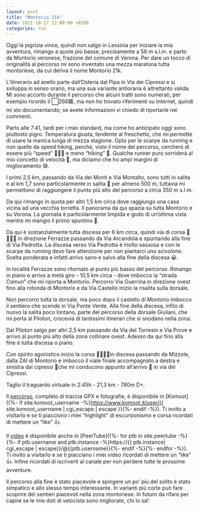 ```yaml
---
layout: post
title: "Montorio 21k"
date: 2021-10-17 12:00:00 +0200
categories: run
---
```


Oggi la pigrizia vince, quindi non salgo in Lessinia per iniziare la mia avventura, rimango a quote più basse, precisamente a 56 m s.l.m. e parto da Montorio veronese, frazione del comune di Verona. Per dare un tocco di originalità al percorso mi sono inventato una mezza maratona tutta montoriese, da cui deriva il nome Montorio 21k.

L’itinerario ad anello parte dall’Osteria dal Pipa in Via dei Cipressi e si sviluppa in senso orario, ma una sua variante antioraria è altrettanto valida. Mi sono accorto durante il percorso che alcuni tratti sono numerati, per esempio ricordo il ⬜️266🟥, ma non ho trovato riferimenti su Internet, quindi mi sto documentando;  se avete informazioni vi chiedo di riportarle nei commenti.

Parto alle 7:41, tardi per i miei standard, ma come ho anticipato oggi sono piuttosto pigro. Temperatura giusta, tendente al freschetto, che mi permette di usare la manica lunga di mezza stagione. Opto per le scarpe da running e non quelle da speed hiking, perché, visto il nome del percorso, cercherò di essere più “speed” 🏃🏻‍♂️ e meno “hiking” 🥾. Qualche runner puro sorriderà al mio concetto di velocità 🐌, ma diciamo che ho ampi margini di miglioramento 😅.

I primi 2,5 km, passando da Via dei Monti e Via Montalto, sono tutti in salita e al km 1,7 sono particolarmente in salita 🥵 per almeno 500 m, tuttavia mi permettono di raggiungere il punto più alto del percorso a circa 350 m s.l.m.

Da qui rimango in quota per altri 1,5 km circa dove raggiungo una casa vicina ad una vecchia torretta. Il panorama da qui spazia su tutta Montorio e su Verona. La giornata è particolarmente limpida e godo di un’ottima vista mentre mi mangio il primo spuntino 🤤.

Da qui è sostanzialmente tutta discesa per 6 km circa, quindi via di corsa 🐌🏃🏻‍♂️ in direzione Ferrazze passando da Via Arcandola e spuntando alla fine di Via Pedrotta. La discesa verso Via Pedrotta è molto sassosa e con le scarpe da running devo fare attenzione per non piantarci uno scivolone. Scelta ponderata e infatti arrivo sano e salvo alla fine della discesa 😀.

In località Ferrazze sono ritornato al punto più basso del percorso. Rimango in piano e arrivo a metà giro - 10,5 km circa - dove imbocco la “strada Comun” che mi riporta a Montorio. Percorro Via Guerrina in direzione ovest fino alla rotonda di Montorio e da Via Castello inizio la risalita sulla dorsale.

Non percorro tutta la dorsale, ma poco dopo il castello di Montorio imbocco il sentiero che scende in Via Ponte Verde. Alla fine della discesa, infilo di nuovo la salita poco lontano, parte del percorso della dorsale Giuliani, che mi porta al Piloton, crocevia di tantissimi itinerari che si snodano nella zona.

Dal Piloton salgo per altri 2,5 km passando da Via del Torresin e Via Prove e arrivo al punto più alto della zona collinare ovest. Adesso da qui fino alla fine è tutta discesa o piano.

Con spirito agonistico inizio la corsa 🐌🏃🏻‍♂️in discesa passando da Mizzole, dalla ZAI di Montorio e imbocco il viale finale accompagnato a destra e sinistra dai cipressi 🌲che mi conducono appunto all’arrivo  🏁 in via dei Cipressi.

Taglio il traguardo virtuale in 2:45h - 21,3 km - 780m D+.

Il [percorso][percorso], completo di traccia GPX e fotografie, è disponibile in [Komoot]({%- if site.komoot_username -%}https://www.komoot.it/user/{{ site.komoot_username | cgi_escape | escape }}{%- endif -%}). Ti invito a visitarlo e se ti piacciono i miei “highlight” di escursionismo e corsa ricordati di mettere un “like” 👍.

Il [video][video] è disponibile anche in [PeerTube]({%- for ptb in site.peertube -%}{%- if ptb.username and ptb.instance -%}https://{{ ptb.instance| cgi_escape | escape}}/@{{ptb.username}}{%- endif -%}{%- endfor -%}). Ti invito a visitarlo e se ti piacciano i miei video ricordati di mettere un “like” 👍. Infine ricordati di iscriverti al canale per non perdere tutte le prossime avventure.

Il percorso alla fine è stato piacevole e spingere un po’ più del solito è stato simpatico e allo stesso tempo interessante. In varianti più corte può fare scoprire dei sentieri piacevoli nella zona montoriese. In futuro da rifare per capire se le mie doti di velocista sono migliorate, chi lo sa!

[percorso]: https://www.komoot.it/tour/526583132?ref=wtd
[video]: https://peertube.uno/w/et7ztMbhPhUp2W7SRtNghg
